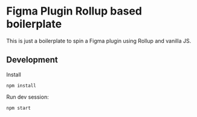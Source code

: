# Figma Plugin Rollup based boilerplate

This is just a boilerplate to spin a Figma plugin using Rollup and vanilla JS.

## Development

Install

    npm install
    

Run dev session:

    npm start

